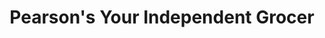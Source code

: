 ---
title: "Pearson's Your Independent Grocer"
url: /st-albert/pearsons-your-independent-grocer/
shop: supermarket
---